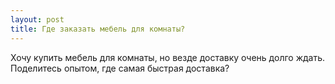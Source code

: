 ```yaml
---
layout: post 
title: Где заказать мебель для комнаты? 
--- 
```

Хочу купить мебель для комнаты, но везде доставку очень долго ждать. Поделитесь опытом, где самая быстрая доставка?
